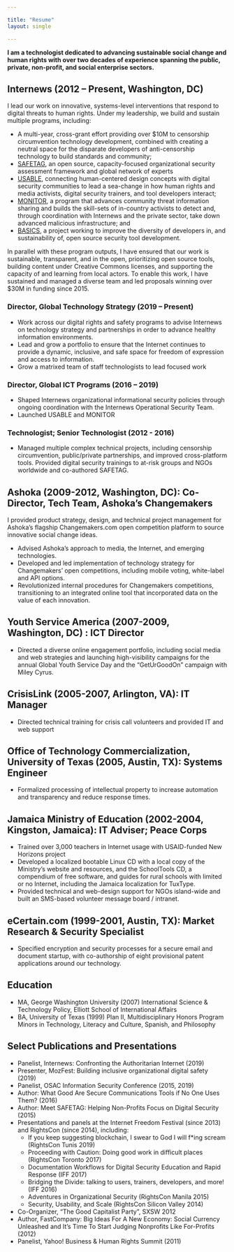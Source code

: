 ```yaml
---

title: "Resume"
layout: single

---
```

**I am a technologist dedicated to advancing sustainable social change and human rights with over two decades of experience spanning the public, private, non-profit, and social enterprise sectors.**

## Internews (2012 – Present, Washington, DC)

I lead our work on innovative, systems-level interventions that respond to digital threats to human rights. Under my leadership, we build and sustain multiple programs, including:

* A multi-year, cross-grant effort providing over $10M to censorship circumvention technology development, combined with creating a neutral space for the disparate developers of anti-censorship technology to build standards and community;
* [SAFETAG](https://SAFETAG.org), an open source, capacity-focused organizational security assessment framework and global network of experts
* [USABLE](https://USABLE.tools), connecting human-centered design concepts with digital security communities to lead a sea-change in how human rights and media activists, digital security trainers, and tool developers interact;
* [MONITOR](https://internews.org/areas-of-expertise/global-tech/global-tech-projects/global-tech-monitor/), a program that advances community threat information sharing and builds the skill-sets of in-country activists to detect and, through coordination with Internews and the private sector, take down advanced malicious infrastructure; and
* [BASICS](https://internews.org/areas-of-expertise/global-tech/global-tech-projects/basics/), a project working to improve the diversity of developers in, and sustainability of, open source security tool development.

In parallel with these program outputs, I have ensured that our work is sustainable, transparent, and in the open, prioritizing open source tools, building content under Creative Commons licenses, and supporting the capacity of and learning from local actors. To enable this work, I have sustained and managed a diverse team and led proposals winning over $30M in funding since 2015.

### Director, Global Technology Strategy (2019 – Present)

* Work across our digital rights and safety programs to advise Internews on technology strategy and partnerships in order to advance healthy information environments.
* Lead and grow a portfolio to ensure that the Internet continues to provide a dynamic, inclusive, and safe space for freedom of expression and access to information.
* Grow a matrixed team of staff technologists to lead focused work

### Director, Global ICT Programs (2016 – 2019)

* Shaped Internews organizational informational security policies through ongoing coordination with the Internews Operational Security Team.
* Launched USABLE and MONITOR

### Technologist; Senior Technologist (2012 - 2016)

* Managed multiple complex technical projects, including censorship circumvention, public/private partnerships, and improved cross-platform tools. Provided digital security trainings to at-risk groups and NGOs worldwide and co-authored SAFETAG.

## Ashoka (2009-2012, Washington, DC): Co-Director, Tech Team, Ashoka’s Changemakers

I provided product strategy, design, and technical project management for Ashoka’s flagship Changemakers.com open competition platform to source innovative social change ideas.

* Advised Ashoka’s approach to media, the Internet, and emerging technologies.
* Developed and led implementation of technology strategy for Changemakers’ open competitions, including mobile voting, white-label and API options.
* Revolutionized internal procedures for Changemakers competitions, transitioning to an integrated online tool that incorporated data on the value of each innovation.

## Youth Service America (2007-2009, Washington, DC) : ICT Director

* Directed a diverse online engagement portfolio, including social media and web strategies and launching high-visibility campaigns for the annual Global Youth Service Day and the “GetUrGoodOn” campaign with Miley Cyrus.

## CrisisLink (2005-2007, Arlington, VA): IT Manager

* Directed technical training for crisis call volunteers and provided IT and web support

## Office of Technology Commercialization, University of Texas (2005, Austin, TX): Systems Engineer

* Formalized processing of intellectual property to increase automation and transparency and reduce response times.

## Jamaica Ministry of Education (2002-2004, Kingston, Jamaica): IT Adviser; Peace Corps

* Trained over 3,000 teachers in Internet usage with USAID-funded New Horizons project
* Developed a localized bootable Linux CD with a local copy of the Ministry’s website and resources, and the SchoolTools CD, a compendium of free software, and guides for rural schools with limited or no Internet, including the Jamaica localization for TuxType.
* Provided technical and web-design support for NGOs island-wide and built an SMS-based volunteer message board / intranet.

## eCertain.com (1999-2001, Austin, TX): Market Research & Security Specialist

* Specified encryption and security processes for a secure email and document startup, with co-authorship of eight provisional patent applications around our technology.

## Education

* MA, George Washington University (2007) International Science & Technology Policy, Elliott School of International Affairs
* BA, University of Texas (1999) Plan II, Multidisciplinary Honors Program Minors in Technology, Literacy and Culture, Spanish, and Philosophy

## Select Publications and Presentations
* Panelist, Internews: Confronting the Authoritarian Internet (2019)
* Presenter, MozFest: Building inclusive organizational digital safety (2019)
* Panelist, OSAC Information Security Conference (2015, 2019)
* Author: What Good Are Secure Communications Tools if No One Uses Them? (2016)
* Author: Meet SAFETAG: Helping Non-Profits Focus on Digital Security (2015)
* Presentations and panels at the Internet Freedom Festival (since 2013) and RightsCon (since 2014), including:
  * If you keep suggesting blockchain, I swear to God I will f*ing scream (RightsCon Tunis 2019)
  * Proceeding with Caution: Doing good work in difficult places (RightsCon Toronto 2017)
  * Documentation Workflows for Digital Security Education and Rapid Response (IFF 2017)
  * Bridging the Divide: talking to users, trainers, developers, and more! (IFF 2016)
  * Adventures in Organizational Security (RightsCon Manila 2015)
  * Security, Usability, and Scale (RightsCon Silicon Valley 2014)
* Co-Organizer, “The Good Capitalist Party”, SXSW 2012
* Author, FastCompany: Big Ideas For A New Economy: Social Currency Unleashed and It’s Time To Start Judging Nonprofits Like For-Profits (2012)
* Panelist, Yahoo! Business & Human Rights Summit (2011)
